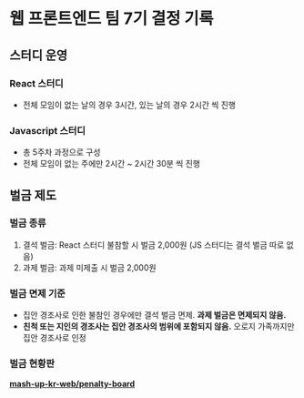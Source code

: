 # 웹 프론트엔드 팀 7기 결정 기록

## 스터디 운영

### React 스터디

- 전체 모임이 없는 날의 경우 3시간, 있는 날의 경우 2시간 씩 진행

### Javascript 스터디

- 총 5주차 과정으로 구성
- 전체 모임이 없는 주에만 2시간 ~ 2시간 30분 씩 진행

## 벌금 제도

### 벌금 종류

1. 결석 벌금: React 스터디 불참할 시 벌금 2,000원 (JS 스터디는 결석 벌금 따로 없음)
2. 과제 벌금: 과제 미제출 시 벌금 2,000원

### 벌금 면제 기준

- 집안 경조사로 인한 불참인 경우에만 결석 벌금 면제. **과제 벌금은 면제되지 않음.**
- **친척 또는 지인의 경조사는 집안 경조사의 범위에 포함되지 않음.** 오로지 가족까지만 집안 경조사로 인정

### 벌금 현황판

[**mash-up-kr-web/penalty-board**](https://github.com/mash-up-kr-web/penalty-board/blob/master/7th.md)
